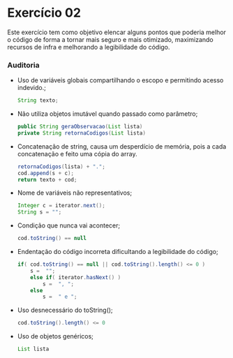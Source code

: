 # Exercício 02
Este exercício tem como objetivo elencar alguns pontos que poderia melhor o código de forma a tornar mais seguro e mais otimizado, maximizando recursos de infra e melhorando a legibilidade do código.
### Auditoria
* Uso de variáveis globais compartilhando o escopo e permitindo acesso indevido.;
	```java
	String texto;
	```
* Não utiliza objetos imutável quando passado como parâmetro;
	```java
	public String geraObservacao(List lista)
	private String retornaCodigos(List lista)
	```
* Concatenação de string, causa um desperdício de memória, pois a cada concatenação e feito uma cópia do array.
	```java
	retornaCodigos(lista) + ".";
	cod.append(s + c);
	return texto + cod;
	```
* Nome de variáveis não representativos;
	```java
	Integer c = iterator.next();
	String s = "";
	```
* Condição que nunca vai acontecer; 
	```java
	cod.toString() == null
	```
* Endentação do código incorreta dificultando a legibilidade do código; 
	```java
	if( cod.toString() == null || cod.toString().length() <= 0 )
		s =  "";
		else if( iterator.hasNext() )
			s =  ", ";
		else
			s =  " e ";
	```
* Uso desnecessário do toString();
	```java
	cod.toString().length() <= 0
	```
* Uso de objetos genéricos;
	```java
	List lista
	```
